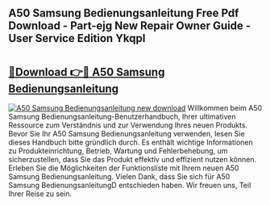 ## A50 Samsung Bedienungsanleitung Free Pdf Download - Part-ejg New Repair Owner Guide - User Service Edition YkqpI

# <h2><a href="http://df67km.blite.top/?on=A50+Samsung+Bedienungsanleitung">🔗Download 👉🔴 A50 Samsung Bedienungsanleitung</a></h2>

[![A50 Samsung Bedienungsanleitung new download](https://i.imgur.com/lujVjoI.png)](http://df67km.blite.top/?on=A50+Samsung+Bedienungsanleitung)
Willkommen beim A50 Samsung Bedienungsanleitung-Benutzerhandbuch, Ihrer ultimativen Ressource zum Verständnis und zur Verwendung Ihres neuen Produkts. Bevor Sie Ihr A50 Samsung Bedienungsanleitung verwenden, lesen Sie dieses Handbuch bitte gründlich durch. Es enthält wichtige Informationen zu Produkteinrichtung, Betrieb, Wartung und Fehlerbehebung, um sicherzustellen, dass Sie das Produkt effektiv und effizient nutzen können. Erleben Sie die Möglichkeiten der Funktionsliste mit Ihrem neuen A50 Samsung Bedienungsanleitung. Vielen Dank, dass Sie sich für A50 Samsung BedienungsanleitungD entschieden haben. Wir freuen uns, Teil Ihrer Reise zu sein.
